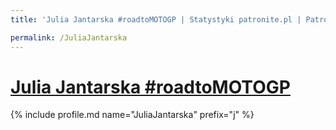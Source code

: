 ```yaml
---
title: 'Julia Jantarska #roadtoMOTOGP | Statystyki patronite.pl | Patromierz'

permalink: /JuliaJantarska
---
```


# [Julia Jantarska #roadtoMOTOGP](https://patronite.pl/JuliaJantarska)

{% include profile.md name="JuliaJantarska" prefix="j" %}
